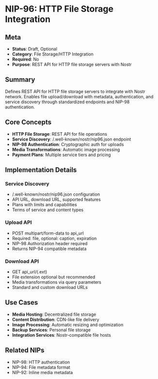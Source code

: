 # NIP-96: HTTP File Storage Integration

## Meta
- **Status**: Draft, Optional
- **Category**: File Storage/HTTP Integration
- **Required**: No
- **Purpose**: REST API for HTTP file storage servers with Nostr

## Summary
Defines REST API for HTTP file storage servers to integrate with Nostr network. Enables file upload/download with metadata, authentication, and service discovery through standardized endpoints and NIP-98 authentication.

## Core Concepts
- **HTTP File Storage**: REST API for file operations
- **Service Discovery**: /.well-known/nostr/nip96.json endpoint
- **NIP-98 Authentication**: Cryptographic auth for uploads
- **Media Transformations**: Automatic image processing
- **Payment Plans**: Multiple service tiers and pricing

## Implementation Details
### Service Discovery
- /.well-known/nostr/nip96.json configuration
- API URL, download URL, supported features
- Plans with limits and capabilities
- Terms of service and content types

### Upload API
- POST multipart/form-data to api_url
- Required: file, optional: caption, expiration
- NIP-98 Authorization header required
- Returns NIP-94 compatible metadata

### Download API
- GET api_url/<sha256-hash>(.ext)
- File extension optional but recommended
- Media transformations via query parameters
- Standard and custom download URLs

## Use Cases
- **Media Hosting**: Decentralized file storage
- **Content Distribution**: CDN-like file delivery
- **Image Processing**: Automatic resizing and optimization
- **Backup Services**: Personal file storage
- **Integration Services**: Nostr-compatible file hosts

## Related NIPs
- NIP-98: HTTP authentication
- NIP-94: File metadata format
- NIP-92: Inline media metadata 